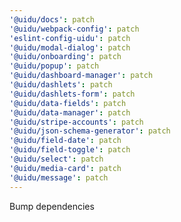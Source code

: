 ```yaml
---
'@uidu/docs': patch
'@uidu/webpack-config': patch
'eslint-config-uidu': patch
'@uidu/modal-dialog': patch
'@uidu/onboarding': patch
'@uidu/popup': patch
'@uidu/dashboard-manager': patch
'@uidu/dashlets': patch
'@uidu/dashlets-form': patch
'@uidu/data-fields': patch
'@uidu/data-manager': patch
'@uidu/stripe-accounts': patch
'@uidu/json-schema-generator': patch
'@uidu/field-date': patch
'@uidu/field-toggle': patch
'@uidu/select': patch
'@uidu/media-card': patch
'@uidu/message': patch
---
```


Bump dependencies
